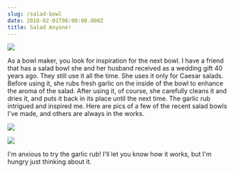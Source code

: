 ```yaml
---
slug: /salad-bowl
date: 2018-02-01T06:00:00.000Z
title: Salad Anyone!
---
```

![](/images/1919-a-.jpg)

As a bowl maker, you look for inspiration for the next bowl.  I have a friend that has a salad bowl she and her husband received as a wedding gift 40 years ago.  They still use it all the time.  She uses it only for Caesar salads.  Before using it, she rubs fresh garlic on the inside of the bowl to enhance the aroma of the salad.  After using it, of course, she carefully cleans it and dries it, and puts it back in its place until the next time.  The garlic rub intrigued and inspired me.  Here are pics of a few of the recent salad bowls I've made, and others are always in the works.

![](https://res.cloudinary.com/dy6lb8vna/image/upload/w_800,c_fit/v1548276582/GB%20Bowlworks%20Gallery/IMG_2782a.jpg)

![](https://res.cloudinary.com/dy6lb8vna/image/upload/w_800,c_fit/v1548276581/GB%20Bowlworks%20Gallery/DSC_3192a.jpg)

I'm anxious to try the garlic rub!  I'll let you know how it works, but I'm hungry just thinking about it.
